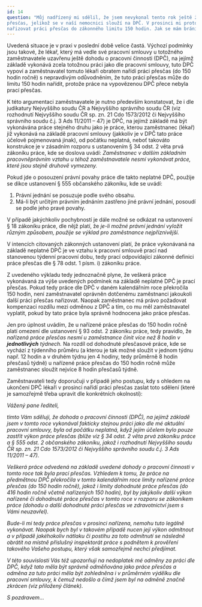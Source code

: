 ```yaml
---
id: 14
question: "Můj nadřízený mi sdělil, že jsem nevykonal tento rok ještě žádnou práci
přesčas, jelikož se v naší nemocnici slouží na DPČ. V prosinci mi proto plánuje
nařizovat práci přesčas do zákonného limitu 150 hodin. Jak se mám bránit?"
---
```

Uvedená situace je v praxi v poslední době velice častá. Výchozí podmínky jsou
takové, že lékař, který má vedle své pracovní smlouvy u totožného zaměstnavatele
uzavřenu ještě dohodu o pracovní činnosti (DPČ), na jejímž základě vykonává zcela
totožnou práci jako dle pracovní smlouvy, tuto DPČ vypoví a zaměstnavatel tomuto
lékaři obratem nařídí práci přesčas (do 150 hodin ročně) s nepravdivým odůvodněním,
že tuto práci přesčas může do limitu 150 hodin nařídit, protože práce na vypovězenou
DPČ přece nebyla prací přesčas.

K této argumentaci zaměstnavatele je nutno především konstatovat, že i dle judikatury
Nejvyššího soudu ČR a Nejvyššího správního soudu ČR (viz rozhodnutí Nejvyššího soudu
ČR sp. zn. 21 Cdo 1573/2012 či Nejvyššího správního soudu č.j. 3 Ads 11/2011 – 47)
je DPČ, na jejímž základě má být vykonávána práce stejného druhu jako je práce,
kterou zaměstnanec (lékař) již vykonává na základě pracovní smlouvy (jakkoliv je
v DPČ tato práce účelově pojmenovaná jinak), od počátku neplatná, neboť takováto
konstrukce je v zásadním rozporu s ustanovením § 34 odst. 2 věta prvá zákoníku práce,
kde se doslova uvádí:
*Zaměstnanec v dalším základním pracovněprávním vztahu u téhož zaměstnavatele nesmí vykonávat práce, které jsou stejně druhově vymezeny.*

Pokud jde o posouzení právní povahy práce dle takto neplatné DPČ, použije se dikce
ustanovení § 555 občanského zákoníku, kde se uvádí:
1. Právní jednání se posuzuje podle svého obsahu.
2. Má-li být určitým právním jednáním zastřeno jiné právní jednání, posoudí se podle jeho pravé povahy.

V případě jakýchkoliv pochybností je dále možné se odkázat na ustanovení § 18 zákoníku
práce, dle nějž platí, že *je-li možné právní jednání vyložit různým způsobem, použije se výklad pro zaměstnance nejpříznivější.*

V intencích citovaných zákonných ustanovení platí, že práce vykonávaná na základě
neplatné DPČ je ve vztahu k pracovní smlouvě prací nad stanovenou týdenní pracovní
dobu, tedy prací odpovídající zákonné definici práce přesčas dle § 78 odst. 1 písm.
i) zákoníku práce.

Z uvedeného výkladu tedy jednoznačně plyne, že veškerá práce vykonávaná za výše
uvedených podmínek na základě neplatné DPČ je prací přesčas. Pokud tedy práce dle
DPČ v daném kalendářním roce překročila 150 hodin, není zaměstnavatel oprávněn 
dotčenému zaměstnanci jakoukoli další práci přesčas nařizovat. Naopak zaměstnanec
má právo požadovat kompenzaci rozdílu mezi odměnou z DPČ a tím, co mu měl zaměstnavatel
vyplatit, pokud by tato práce byla správně hodnocena jako práce přesčas.

Jen pro úplnost uvádím, že u nařízené práce přesčas do 150 hodin ročně platí omezení
dle ustanovení § 93 odst. 2 zákoníku práce, tedy pravidlo, že *nařízená práce přesčas nesmí u zaměstnance činit více než 8 hodin v* ***jednotlivých*** *týdnech.* Na rozdíl
od dohodnuté přesčasové práce, kde se vychází z týdenního průměru (a kterou je tak
možné sloužit v jednom týdnu např. 12 hodin a v druhém týdnu jen 4 hodiny, tedy
průměrně 8 hodin přesčasů týdně) u nařízené práce přesčas do 150 hodin ročně může
zaměstnanec sloužit nejvíce 8 hodin přesčasů týdně.

Zaměstnavateli tedy doporučuji v případě jeho postupu, kdy s ohledem na ukončení
DPČ lékaři v prosinci nařídí práci přesčas zaslat toto sdělení (které je samozřejmě
třeba upravit dle konkrétních okolností):

*Vážený pane řediteli,*

*tímto Vám sděluji, že dohoda o pracovní činnosti (DPČ), na jejímž základě jsem v tomto roce vykonával fakticky stejnou práci jako dle mé aktuální pracovní smlouvy, byla od počátku neplatná, když jejím účelem bylo pouze zastřít výkon práce přesčas (blíže viz § 34 odst. 2 věta prvá zákoníku práce a § 555 odst. 2 občanského zákoníku, jakož i rozhodnutí Nejvyššího soudu ČR sp. zn. 21 Cdo 1573/2012 či Nejvyššího správního soudu č.j. 3 Ads 11/2011 – 47).*

*Veškerá práce odvedená na základě uvedené dohody o pracovní činnosti v tomto roce tak byla prací přesčas. Vzhledem k tomu, že práce na předmětnou DPČ překročila v tomto kalendářním roce limity nařízené práce přesčas (do 150 hodin ročně), jakož i limity dohodnuté práce přesčas (do 416 hodin ročně včetně nařízených 150 hodin), byl by jakýkoliv další výkon nařízené či dohodnuté práce přesčas v tomto roce v rozporu se zákoníkem práce (dohodu o další dohodnuté práci přesčas ve zdravotnictví jsem s Vámi neuzavřel).*

*Bude-li mi tedy práce přesčas v prosinci nařízena, nemohu tuto legálně vykonávat. Naopak bych byl v takovém případě nucen její výkon odmítnout a v případě jakéhokoliv nátlaku či postihu za toto odmítnutí se následně obrátit na místně příslušný inspektorát práce s podnětem k prověření takového Vašeho postupu, který však samozřejmě nechci předjímat.*
    
*V této souvislosti Vás též upozorňuji na nedoplatek mé odměny za práci dle DPČ, když tato měla být správně odměňována jako práce přesčas a odměna za tuto práci měla být zohledněna i v průměrném výdělku dle pracovní smlouvy, k čemuž nedošlo a čímž jsem byl na odměně značně zkrácen (viz přiložený článek).*

*S pozdravem…*
